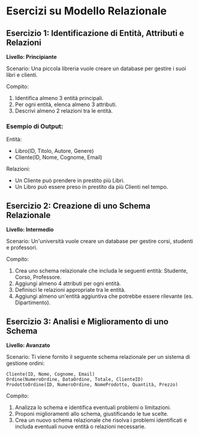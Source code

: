 # Esercizi su Modello Relazionale

## Esercizio 1: Identificazione di Entità, Attributi e Relazioni
**Livello: Principiante**

Scenario: Una piccola libreria vuole creare un database per gestire i suoi libri e clienti.

Compito:
1. Identifica almeno 3 entità principali.
2. Per ogni entità, elenca almeno 3 attributi.
3. Descrivi almeno 2 relazioni tra le entità.

### Esempio di Output:
Entità:
- Libro(ID, Titolo, Autore, Genere)
- Cliente(ID, Nome, Cognome, Email)

Relazioni:
- Un Cliente può prendere in prestito più Libri.
- Un Libro può essere preso in prestito da più Clienti nel tempo.

## Esercizio 2: Creazione di uno Schema Relazionale
**Livello: Intermedio**

Scenario: Un'università vuole creare un database per gestire corsi, studenti e professori.

Compito:
1. Crea uno schema relazionale che includa le seguenti entità: Studente, Corso, Professore.
2. Aggiungi almeno 4 attributi per ogni entità.
3. Definisci le relazioni appropriate tra le entità.
4. Aggiungi almeno un'entità aggiuntiva che potrebbe essere rilevante (es. Dipartimento).

## Esercizio 3: Analisi e Miglioramento di uno Schema
**Livello: Avanzato**

Scenario: Ti viene fornito il seguente schema relazionale per un sistema di gestione ordini:

```
Cliente(ID, Nome, Cognome, Email)
Ordine(NumeroOrdine, DataOrdine, Totale, ClienteID)
ProdottoOrdine(ID, NumeroOrdine, NomeProdotto, Quantità, Prezzo)
```

Compito:
1. Analizza lo schema e identifica eventuali problemi o limitazioni.
2. Proponi miglioramenti allo schema, giustificando le tue scelte.
3. Crea un nuovo schema relazionale che risolva i problemi identificati e includa eventuali nuove entità o relazioni necessarie.
